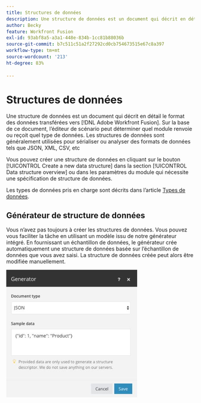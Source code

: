 ```yaml
---
title: Structures de données
description: Une structure de données est un document qui décrit en détail le format des données transférées vers Adobe Workfront Fusion. Sur la base de ce document, l’éditeur de scénario peut déterminer quel module renvoie ou reçoit quel type de données. Les structures de données sont généralement utilisées pour sérialiser ou analyser des formats de données tels que JSON, XML, CSV, etc
author: Becky
feature: Workfront Fusion
exl-id: 93abf8a5-a3a1-448e-834b-1cc81b88036b
source-git-commit: b7c511c51a2f27292cd0cb754673515e67c8a397
workflow-type: tm+mt
source-wordcount: '213'
ht-degree: 83%

---
```


# Structures de données

Une structure de données est un document qui décrit en détail le format des données transférées vers [!DNL Adobe Workfront Fusion]. Sur la base de ce document, l’éditeur de scénario peut déterminer quel module renvoie ou reçoit quel type de données. Les structures de données sont généralement utilisées pour sérialiser ou analyser des formats de données tels que JSON, XML, CSV, etc

Vous pouvez créer une structure de données en cliquant sur le bouton [!UICONTROL Create a new data structure] dans la section [!UICONTROL Data structure overview] ou dans les paramètres du module qui nécessite une spécification de structure de données.

Les types de données pris en charge sont décrits dans l’article [Types de données](/help/workfront-fusion/references/mapping-panel/data-types/item-data-types.md).


## Générateur de structure de données

Vous n’avez pas toujours à créer les structures de données. Vous pouvez vous faciliter la tâche en utilisant un modèle issu de notre générateur intégré. En fournissant un échantillon de données, le générateur crée automatiquement une structure de données basée sur l’échantillon de données que vous avez saisi. La structure de données créée peut alors être modifiée manuellement.

![](assets/data-structure-generator-350x341.jpg)
